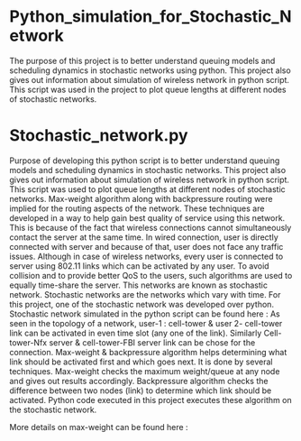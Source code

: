 # Python_simulation_for_Stochastic_Network
The purpose of this project is to better understand queuing models and scheduling dynamics in stochastic networks using python. This project also gives out information about simulation of wireless network in python script. This script was used in the project to plot queue lengths at different nodes of stochastic networks. 

# Stochastic_network.py 

  Purpose of developing this python script is to better understand queuing models and scheduling dynamics in stochastic networks. This project also gives out information about simulation of wireless network in python script. This script was used to plot queue lengths at different nodes of stochastic networks. 
	Max-weight algorithm along with backpressure routing were implied for the routing aspects of the network. These techniques are developed in a way to help gain best quality of service using this network. This is because of the fact that wireless connections cannot simultaneously contact the server at the same time. In wired connection, user is directly connected with server and because of that, user does not face any traffic issues. Although in case of wireless networks, every user is connected to server using 802.11 links which can be activated by any user. To avoid collision and to provide better QoS to the users, such algorithms are used to equally time-share the server. This networks are known as stochastic network. 
	Stochastic networks are the networks which vary with time. For this project, one of the stochastic network was developed over python. 
	Stochastic network simulated in the python script can be found here : 
  	As seen in the topology of a network, user-1 : cell-tower & user 2- cell-tower link can be activated in even time slot (any one of the link). Similarly Cell-tower-Nfx server & cell-tower-FBI server link can be chose for the connection. 
  	Max-weight & backpressure algorithm helps determining what link should be activated first and which goes next. It is done by several techniques. Max-weight checks the maximum weight/queue at any node and gives out results accordingly. Backpressure algorithm checks the difference between two nodes (link) to determine which link should be activated. Python code executed in this project executes these algorithm on the stochastic network. 
	
    
  More details on max-weight can be found here :
  
  

